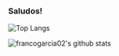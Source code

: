 ### Saludos!
<a>

![Top Langs](https://github-readme-stats.vercel.app/api/top-langs/?username=francogarcia02&hide=html)

</a>  
  
![francogarcia02's github stats](https://github-readme-stats.vercel.app/api?username=francogarcia02&show_icons=true&count_private=true&line_height=40)
